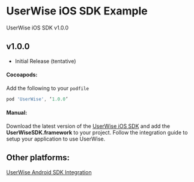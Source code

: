 # UserWise iOS SDK Example
UserWise iOS SDK v1.0.0

## v1.0.0
- Initial Release (tentative)

#### Cocoapods:
Add the following to your `podfile`

  ```groovy
  pod 'UserWise', ‘1.0.0’
  ```

#### Manual:
Download the latest version of the [UserWise iOS SDK](https://github.com/userwise/userwise_ios_example) and add the **UserWiseSDK.framework** to your project. Follow the integration guide to setup your application to use UserWise.

## Other platforms:
[UserWise Android SDK Integration](https://github.com/userwise/userwise_android_example)
